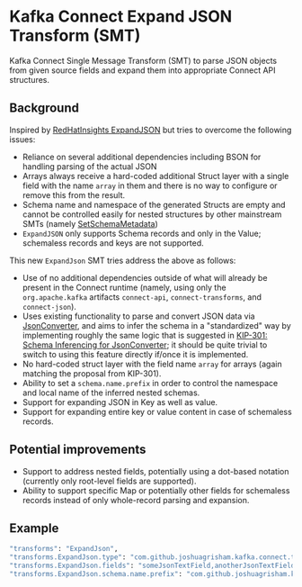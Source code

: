 # Kafka Connect Expand JSON Transform (SMT)

Kafka Connect Single Message Transform (SMT) to parse JSON objects from given source fields and expand them into appropriate Connect API structures.

## Background

Inspired by [RedHatInsights ExpandJSON](https://github.com/RedHatInsights/expandjsonsmt) but tries to overcome the following issues:

- Reliance on several additional dependencies including BSON for handling parsing of the actual JSON
- Arrays always receive a hard-coded additional Struct layer with a single field with the name `array` in them and there is no way to configure or remove this from the result.
- Schema name and namespace of the generated Structs are empty and cannot be controlled easily for nested structures by other mainstream SMTs (namely [SetSchemaMetadata](https://github.com/apache/kafka/blob/trunk/connect/transforms/src/main/java/org/apache/kafka/connect/transforms/SetSchemaMetadata.java))
- `ExpandJSON` only supports Schema records and only in the Value; schemaless records and keys are not supported.

This new `ExpandJson` SMT tries address the above as follows:

- Use of no additional dependencies outside of what will already be present in the Connect runtime (namely, using only the `org.apache.kafka` artifacts `connect-api`, `connect-transforms`, and `connect-json`).
- Uses existing functionality to parse and convert JSON data via [JsonConverter](https://github.com/apache/kafka/blob/trunk/connect/json/src/main/java/org/apache/kafka/connect/json/JsonConverter.java), and aims to infer the schema in a "standardized" way by implementing roughly the same logic that is suggested in [KIP-301: Schema Inferencing for JsonConverter](https://cwiki.apache.org/confluence/display/KAFKA/KIP-301%3A+Schema+Inferencing+for+JsonConverter); it should be quite trivial to switch to using this feature directly if/once it is implemented.
- No hard-coded struct layer with the field name `array` for arrays (again matching the proposal from KIP-301).
- Ability to set a `schema.name.prefix` in order to control the namespace and local name of the inferred nested schemas.
- Support for expanding JSON in Key as well as value.
- Support for expanding entire key or value content in case of schemaless records.

## Potential improvements

- Support to address nested fields, potentially using a dot-based notation (currently only root-level fields are supported).
- Ability to support specific Map or potentially other fields for schemaless records instead of only whole-record parsing and expansion.

## Example

```sh
"transforms": "ExpandJson",
"transforms.ExpandJson.type": "com.github.joshuagrisham.kafka.connect.transforms.ExpandJson$Value",
"transforms.ExpandJson.fields": "someJsonTextField,anotherJsonTextField"
"transforms.ExpandJson.schema.name.prefix": "com.github.joshuagrisham.kafka.test.MyJsonRecord"
```
